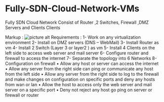 # Fully-SDN-Cloud-Network-VMs
Fully SDN Cloud Network Consist of Router ,2 Switches, Firewall ,DMZ Servers and Clients Clients 


Markup : ![picture alt](Cloud05.png")
Requirements :
1- Work on any virtualization environment
2- Install on DMZ servers (DNS – WebMail)
3- Install Router as vm 
4- Install 2 Switch (Layer 3 or layer2 ) as vm 
5- Install 4 Clients on the left side to access web server and mail server
6- Configure router and firewall to access the internet 
7- Separate the topology into 6 Networks
8- Configuration on firewall 
• Allow any host or server can access the internet
• Allow any server from the right side can ping or communicate any host from 
the left side
• Allow any server from the right side to log to the firewall and make changes 
on configuration on specific ports and deny any hosts from wan or lan
• Allow the host to access only the web server and mail server on a specific 
port
• Deny not reject any host go ping on server or firewall or router
